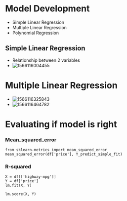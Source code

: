 # Model Development

- Simple Linear Regression
- Multiple Linear Regression
- Polynomial Regression



## Simple Linear Regression

- Relationship between 2 variables
- ![1566116004455](C:\Users\15Z970-GA5BK\AppData\Roaming\Typora\typora-user-images\1566116004455.png)

# Multiple Linear Regression

- ![1566116325843](C:\Users\15Z970-GA5BK\AppData\Roaming\Typora\typora-user-images\1566116325843.png)
- ![1566116464782](C:\Users\15Z970-GA5BK\AppData\Roaming\Typora\typora-user-images\1566116464782.png)



# Evaluating if model is right

### Mean_squared_error

```
from sklearn.metrics import mean_squared_error
mean_squared_error(df['price'], Y_predict_simple_fit)
```

### R-squared 

```
X = df[['highway-mpg']]
Y = df['price']
lm.fit(X, Y)

lm.score(X, Y)
```







